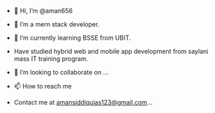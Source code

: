 - 👋 Hi, I’m @aman656

- 👀 I’m a mern stack developer.
- 🌱 I’m currently learning BSSE from UBIT.
- Have studied hybrid web and mobile app development from saylani mass IT training program. 
- 💞️ I’m looking to collaborate on ...
- 📫 How to reach me 
- Contact me at amansiddiquias123@gmail.com...

<!---
aman656/aman656 is a ✨ special ✨ repository because its `README.md` (this file) appears on your GitHub profile.
You can click the Preview link to take a look at your changes.
--->
